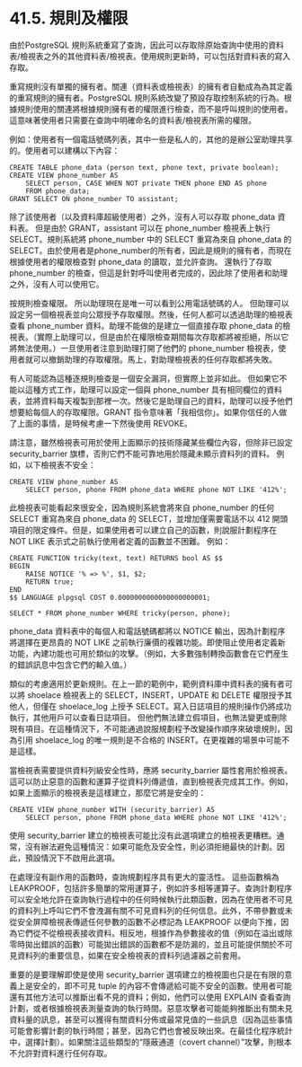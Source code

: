 # 41.5. 規則及權限

由於PostgreSQL 規則系統重寫了查詢，因此可以存取除原始查詢中使用的資料表/檢視表之外的其他資料表/檢視表。使用規則更新時，可以包括對資料表的寫入存取。

重寫規則沒有單獨的擁有者。關連（資料表或檢視表）的擁有者自動成為為其定義的重寫規則的擁有者。PostgreSQL 規則系統改變了預設存取控制系統的行為。根據規則使用的關連將根據規則擁有者的權限進行檢查，而不是呼叫規則的使用者。這意味著使用者只需要在查詢中明確命名的資料表/檢視表所需的權限。

例如：使用者有一個電話號碼列表，其中一些是私人的，其他的是辦公室助理共享的。使用者可以建構以下內容：

```text
CREATE TABLE phone_data (person text, phone text, private boolean);
CREATE VIEW phone_number AS
    SELECT person, CASE WHEN NOT private THEN phone END AS phone
    FROM phone_data;
GRANT SELECT ON phone_number TO assistant;
```

除了該使用者（以及資料庫超級使用者）之外，沒有人可以存取 phone\_data 資料表。 但是由於 GRANT，assistant 可以在 phone\_number 檢視表上執行 SELECT。規則系統將 phone\_number 中的 SELECT 重寫為來自 phone\_data 的 SELECT。由於使用者是phone\_number的所有者，因此是規則的擁有者，而現在根據使用者的權限檢查對 phone\_data 的讀取，並允許查詢。 還執行了存取 phone\_number 的檢查，但這是針對呼叫使用者完成的，因此除了使用者和助理之外，沒有人可以使用它。

按規則檢查權限。 所以助理現在是唯一可以看到公用電話號碼的人。 但助理可以設定另一個檢視表並向公眾授予存取權限。然後，任何人都可以透過助理的檢視表查看 phone\_number 資料。助理不能做的是建立一個直接存取 phone\_data 的檢視表。（實際上助理可以，但是由於在權限檢查期間每次存取都將被拒絕，所以它將無法使用。）一旦使用者注意到助理打開了他們的 phone\_number 檢視表，使用者就可以撤銷助理的存取權限。馬上，對助理檢視表的任何存取都將失敗。

有人可能認為這種逐規則檢查是一個安全漏洞，但實際上並非如此。 但如果它不能以這種方式工作，助理可以設定一個與 phone\_number 具有相同欄位的資料表，並將資料每天複製到那裡一次。然後它是助理自己的資料，助理可以授予他們想要給每個人的存取權限。GRANT 指令意味著「我相信你」。如果你信任的人做了上面的事情，是時候考慮一下然後使用 REVOKE。

請注意，雖然檢視表可用於使用上面顯示的技術隱藏某些欄位內容，但除非已設定 security\_barrier 旗標，否則它們不能可靠地用於隱藏未顯示資料列的資料。 例如，以下檢視表不安全：

```text
CREATE VIEW phone_number AS
    SELECT person, phone FROM phone_data WHERE phone NOT LIKE '412%';
```

此檢視表可能看起來很安全，因為規則系統會將來自 phone\_number 的任何 SELECT 重寫為來自 phone\_data 的 SELECT，並增加僅需要電話不以 412 開頭項目的限定條件。但是，如果使用者可以建立自己的函數，則說服計劃程序在 NOT LIKE 表示式之前執行使用者定義的函數並不困難。 例如：

```text
CREATE FUNCTION tricky(text, text) RETURNS bool AS $$
BEGIN
    RAISE NOTICE '% => %', $1, $2;
    RETURN true;
END
$$ LANGUAGE plpgsql COST 0.0000000000000000000001;

SELECT * FROM phone_number WHERE tricky(person, phone);
```

phone\_data 資料表中的每個人和電話號碼都將以 NOTICE 輸出，因為計劃程序將選擇在更昂貴的 NOT LIKE 之前執行廉價的複雜功能。即使阻止使用者定義新功能，內建功能也可用於類似的攻擊。（例如，大多數強制轉換函數會在它們産生的錯誤訊息中包含它們的輸入值。）

類似的考慮適用於更新規則。在上一節的範例中，範例資料庫中資料表的擁有者可以將 shoelace 檢視表上的 SELECT，INSERT，UPDATE 和 DELETE 權限授予其他人，但僅在 shoelace\_log 上授予 SELECT。寫入日誌項目的規則操作仍將成功執行，其他用戶可以查看日誌項目。 但他們無法建立假項目，也無法變更或刪除現有項目。在這種情況下，不可能通過說服規劃程予改變操作順序來破壞規則，因為引用 shoelace\_log 的唯一規則是不合格的 INSERT。在更複雜的場景中可能不是這樣。

當檢視表需要提供資料列級安全性時，應將 security\_barrier 屬性套用於檢視表。這可以防止惡意的函數和運算子從資料列傳遞值，直到檢視表完成其工作。例如，如果上面顯示的檢視表是這樣建立，那麼它將是安全的：

```text
CREATE VIEW phone_number WITH (security_barrier) AS
    SELECT person, phone FROM phone_data WHERE phone NOT LIKE '412%';
```

使用 security\_barrier 建立的檢視表可能比沒有此選項建立的檢視表更糟糕。通常，沒有辦法避免這種情況：如果可能危及安全性，則必須拒絕最快的計劃。因此，預設情況下不啟用此選項。

在處理沒有副作用的函數時，查詢規劃程序具有更大的靈活性。 這些函數稱為 LEAKPROOF，包括許多簡單的常用運算子，例如許多相等運算子。查詢計劃程序可以安全地允許在查詢執行過程中的任何時候執行此類函數，因為在使用者不可見的資料列上呼叫它們不會洩漏有關不可見資料列的任何信息。此外，不帶參數或未從安全屏障檢視表傳遞任何參數的函數不必標記為 LEAKPROOF 以便向下推，因為它們從不從檢視表接收資料。相反地，根據作為參數接收的值（例如在溢出或除零時拋出錯誤的函數）可能拋出錯誤的函數都不是防漏的，並且可能提供關於不可見資料列的重要信息，如果在安全檢視表的資料列過濾器之前套用。

重要的是要理解即使是使用 security\_barrier 選項建立的檢視圖也只是在有限的意義上是安全的，即不可見 tuple 的內容不會傳遞給可能不安全的函數。使用者可能還有其他方法可以推斷出看不見的資料；例如，他們可以使用 EXPLAIN 查看查詢計劃，或者根據檢視表測量查詢的執行時間。惡意攻擊者可能能夠推斷出有關未見資料量的訊息，甚至可以獲得有關資料分佈或最常見值的一些訊息（因為這些事情可能會影響計劃的執行時間；甚至，因為它們也會被反映出來。在最佳化程序統計中，選擇計劃）。如果關注這些類型的“隱蔽通道（covert channel）”攻擊，則根本不允許對資料進行任何存取。  



